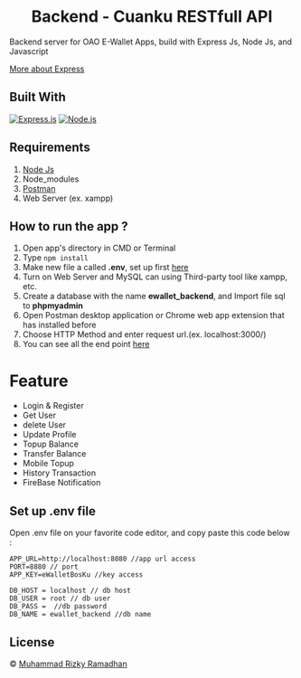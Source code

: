 <h1 align="center">Backend - Cuanku RESTfull API</h1>

Backend server for OAO E-Wallet Apps, build with Express Js, Node Js, and Javascript

[More about Express](https://en.wikipedia.org/wiki/Express.js)


## Built With

[![Express.js](https://img.shields.io/badge/Express.js-4.x-orange.svg?style=rounded-square)](https://expressjs.com/en/starter/installing.html)
[![Node.js](https://img.shields.io/badge/Node.js-v.12.13-green.svg?style=rounded-square)](https://nodejs.org/)


## Requirements

1. <a href="https://nodejs.org/en/download/">Node Js</a>
2. Node_modules
3. <a href="https://www.getpostman.com/">Postman</a>
4. Web Server (ex. xampp)


## How to run the app ?

1. Open app's directory in CMD or Terminal
2. Type `npm install`
3. Make new file a called **.env**, set up first [here](#set-up-env-file)
4. Turn on Web Server and MySQL can using Third-party tool like xampp, etc.
5. Create a database with the name **ewallet_backend**, and Import file sql to **phpmyadmin**
6. Open Postman desktop application or Chrome web app extension that has installed before
7. Choose HTTP Method and enter request url.(ex. localhost:3000/)
8. You can see all the end point [here](https://www.getpostman.com/collections/2cee55de0455b2850213)

# Feature
<ul>
<li>Login & Register</li>
<li>Get User</li>
<li>delete User</li>
<li>Update Profile</li>
<li>Topup Balance</li>
<li>Transfer Balance</li>
<li>Mobile Topup</li>
<li>History Transaction</li>
<li>FireBase Notification</li>
</ul>


## Set up .env file

Open .env file on your favorite code editor, and copy paste this code below :

```
APP_URL=http://localhost:8080 //app url access
PORT=8880 // port
APP_KEY=eWalletBosKu //key access

DB_HOST = localhost // db host
DB_USER = root // db user
DB_PASS =  //db password
DB_NAME = ewallet_backend //db name
```


## License
© [Muhammad Rizky Ramadhan](https://www.linkedin.com/in/zzzzidannnn/)
